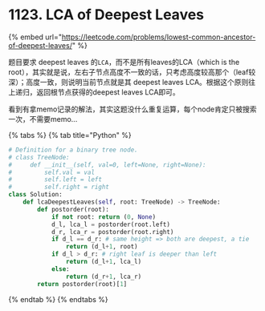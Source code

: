 # 1123. LCA of Deepest Leaves

{% embed url="https://leetcode.com/problems/lowest-common-ancestor-of-deepest-leaves/" %}

题目要求 deepest leaves 的`LCA`，而不是所有leaves的LCA（which is the root），其实就是说，左右子节点高度不一致的话，只考虑高度较高那个（leaf较深）；高度一致，则说明当前节点就是其 deepest leaves LCA。根据这个原则往上递归，返回根节点获得的deepest leaves LCA即可。

看到有拿memo记录的解法，其实这题没什么重复运算，每个node肯定只被搜索一次，不需要memo...

{% tabs %}
{% tab title="Python" %}
```python
# Definition for a binary tree node.
# class TreeNode:
#     def __init__(self, val=0, left=None, right=None):
#         self.val = val
#         self.left = left
#         self.right = right
class Solution:
    def lcaDeepestLeaves(self, root: TreeNode) -> TreeNode:
        def postorder(root):
            if not root: return (0, None)
            d_l, lca_l = postorder(root.left)
            d_r, lca_r = postorder(root.right)
            if d_l == d_r: # same height => both are deepest, a tie
                return (d_l+1, root)
            if d_l > d_r: # right leaf is deeper than left
                return (d_l+1, lca_l)
            else:
                return (d_r+1, lca_r)
        return postorder(root)[1]
```
{% endtab %}
{% endtabs %}

